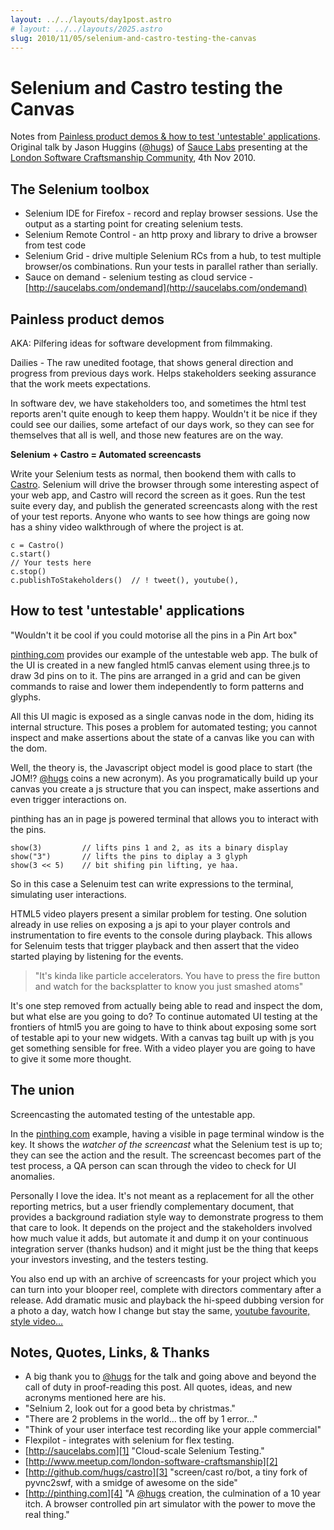 ```yaml
---
layout: ../../layouts/day1post.astro
# layout: ../../layouts/2025.astro
slug: 2010/11/05/selenium-and-castro-testing-the-canvas
---
```


# Selenium and Castro testing the Canvas


Notes from [Painless product demos & how to test 'untestable' applications](http://www.meetup.com/london-software-craftsmanship/calendar/15118493/). Original talk by Jason Huggins ([@hugs][@]) of [Sauce Labs][1] presenting at the [London Software Craftsmanship Community][2], 4th Nov 2010.

## The Selenium toolbox

* Selenium IDE for Firefox - record and replay browser sessions. Use the output as a starting point for creating selenium tests.
* Selenium Remote Control - an http proxy and library to drive a browser from test code
* Selenium Grid - drive multiple Selenium RCs from a hub, to test multiple browser/os combinations. Run your tests in parallel rather than serially.
* Sauce on demand - selenium testing as cloud service - [http://saucelabs.com/ondemand](http://saucelabs.com/ondemand)

## Painless product demos

AKA: Pilfering ideas for software development from filmmaking.

Dailies - The raw unedited footage, that shows general direction and progress from previous days work. Helps stakeholders seeking assurance that the work meets expectations.

In software dev, we have stakeholders too, and sometimes the html test reports aren't quite enough to keep them happy. Wouldn't it be nice if they could see our dailies, some artefact of our days work, so they can see for themselves that all is well, and those new features are on the way.

**Selenium + Castro = Automated screencasts**

Write your Selenium tests as normal, then bookend them with calls to [Castro][3]. Selenium will drive the browser through some interesting aspect of your web app, and Castro will record the screen as it goes. Run the test suite every day, and publish the generated screencasts along with the rest of your test reports. Anyone who wants to see how things are going now has a shiny video walkthrough of where the project is at.

	c = Castro()
	c.start()
	// Your tests here
	c.stop()
	c.publishToStakeholders()  // ! tweet(), youtube(),


## How to test 'untestable' applications

"Wouldn't it be cool if you could motorise all the pins in a Pin Art box"

<!-- <div class="right">
	<img src="http://www.mutr.co.uk/images/pinart.jpg" title="Time for tea" alt="Time for tea"/>
</div> -->

[pinthing.com][4] provides our example of the untestable web app. The bulk of the UI is created in a new fangled html5 canvas element using three.js to draw 3d pins on to it. The pins are arranged in a grid and can be given commands to raise and lower them independently to form patterns and glyphs.

All this UI magic is exposed as a single canvas node in the dom, hiding its internal structure. This poses a problem for automated testing; you cannot inspect and make assertions about the state of a canvas like you can with the dom.

Well, the theory is, the Javascript object model is good place to start (the JOM!? [@hugs][@] coins a new acronym). As you programatically build up your canvas you create a js structure that you can inspect, make assertions and even trigger interactions on.

pinthing has an in page js powered terminal that allows you to interact with the pins.

	show(3)         // lifts pins 1 and 2, as its a binary display
	show("3")       // lifts the pins to diplay a 3 glyph
	show(3 << 5)    // bit shifing pin lifting, ye haa.

So in this case a Selenuim test can write expressions to the terminal, simulating user interactions.

HTML5 video players present a similar problem for testing. One solution already in use relies on exposing a js api to your player controls and instrumentation to fire events to the console during playback. This allows for Selenuim tests that trigger playback and then assert that the video started playing by listening for the events.

> "It's kinda like particle accelerators. You have to press the fire button and watch for the backsplatter to know you just smashed atoms"

It's one step removed from actually being able to read and inspect the dom, but what else are you going to do? To continue automated UI testing at the frontiers of html5 you are going to have to think about exposing some sort of testable api to your new widgets. With a canvas tag built up with js you get something sensible for free. With a video player you are going to have to give it some more thought.


## The union

Screencasting the automated testing of the untestable app. 

In the [pinthing.com][4] example, having a visible in page terminal window is the key. It shows the *watcher of the screencast* what the Selenium test is up to; they can see the action and the result. The screencast becomes part of the test process, a QA person can scan through the video to check for UI anomalies.

Personally I love the idea. It's not meant as a replacement for all the other reporting metrics, but a user friendly complementary document, that provides a background radiation style way to demonstrate progress to them that care to look. It depends on the project and the stakeholders involved how much value it adds, but automate it and dump it on your continuous integration server (thanks hudson) and it might just be the thing that keeps your investors investing, and the testers testing.

You also end up with an archive of screencasts for your project which you can turn into your blooper reel, complete with directors commentary after a release. Add dramatic music and playback the hi-speed dubbing version for a photo a day, watch how I change but stay the same, [youtube favourite, style video...](http://www.youtube.com/watch?v=UItNVuBI9UI)


## Notes, Quotes, Links, & Thanks

- A big thank you to [@hugs][@] for the talk and going above and beyond the call of duty in proof-reading this post. All quotes, ideas, and new acronyms mentioned here are his.
- "Selnium 2, look out for a good beta by christmas."
- "There are 2 problems in the world... the off by 1 error..."
- "Think of your user interface test recording like your apple commercial"
- Flexpilot - integrates with selenium for flex testing.
- [http://saucelabs.com][1] "Cloud-scale Selenium Testing."
- [http://www.meetup.com/london-software-craftsmanship][2]
- [http://github.com/hugs/castro][3] "screen/cast ro/bot,  a tiny fork of pyvnc2swf, with a smidge of awesome on the side"
- [http://pinthing.com][4] "A [@hugs][@] creation, the culmination of a 10 year itch. A browser controlled pin art simulator with the power to move the real thing."





[1]: http://saucelabs.com "Cloud-scale Selenium Testing."
[2]: http://www.meetup.com/london-software-craftsmanship
[3]: http://github.com/hugs/castro "screen/cast ro/bot,  a tiny fork of pyvnc2swf, with a smidge of awesome on the side"
[4]: http://pinthing.com "A @hugs creation, the culmination of a 10 year itch. A browser controlled pin art simulator with the power to move the real thing."
[@]: http://twitter.com/#!/hugs "Creator, Selenium. Co-founder, Sauce Labs. I make things and think about them."
